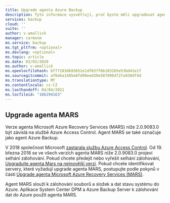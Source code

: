 ```yaml
---
title: Upgrade agenta Azure Backup
description: Tyto informace vysvětlují, proč byste měli upgradovat agenta Azure Backup a kam stáhnout upgrade.
services: backup
cloud: ''
suite: ''
author: v-amallick
manager: carmonm
ms.service: backup
ms.tgt_pltfrm: <optional>
ms.devlang: <optional>
ms.topic: article
ms.date: 03/03/2020
ms.author: v-amallick
ms.openlocfilehash: bf77103db93652e1df837f6b1032b5e53bd41e1f
ms.sourcegitcommit: af6eba1485e6fd99eed39e507896472fa930df4d
ms.translationtype: MT
ms.contentlocale: cs-CZ
ms.lasthandoff: 04/04/2021
ms.locfileid: "106294163"
---
```

## <a name="upgrade-the-mars-agent"></a>Upgrade agenta MARS

Verze agenta Microsoft Azure Recovery Services (MARS) níže 2.0.9083.0 být závislá na službě Azure Access Control. Agent MARS se také označuje jako agent Azure Backup.

V 2018 společnost Microsoft [zastarala službu Azure Access Control](../articles/active-directory/azuread-dev/active-directory-acs-migration.md). Od 19. března 2018 se ve všech verzích agenta MARS níže 2.0.9083.0 projeví selhání zálohování. Pokud chcete předejít nebo vyřešit selhání zálohování, [Upgradujte agenta Mars na nejnovější verzi](https://support.microsoft.com/help/4538314/update-for-azure-backup-for-microsoft-azure-recovery-services-agent). Pokud chcete identifikovat servery, které vyžadují upgrade agenta MARS, postupujte podle pokynů v části [Upgrade agenta Microsoft Azure Recovery Services (MARS)](../articles/backup/upgrade-mars-agent.md).

Agent MARS slouží k zálohování souborů a složek a dat stavu systému do Azure. Aplikace System Center DPM a Azure Backup Server k zálohování dat do Azure použít agenta MARS.
